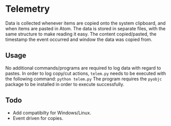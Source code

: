 # Telemetry

Data is collected whenever items are copied onto the system clipboard, and when items are pasted in Atom. The data is stored in separate files, with the same structure to make reading it easy. The content copied/pasted, the timestamp the event occurred and window the data was copied from.

## Usage
No additional commands/programs are required to log data with regard to pastes.
In order to log copy/cut actions, `telem.py` needs to be executed with the following command:
`python telem.py`
The program requires the `pyobjc` package to be installed in order to execute successfully.

## Todo
- Add compatibilty for Windows/Linux.
- Event driven for copies.